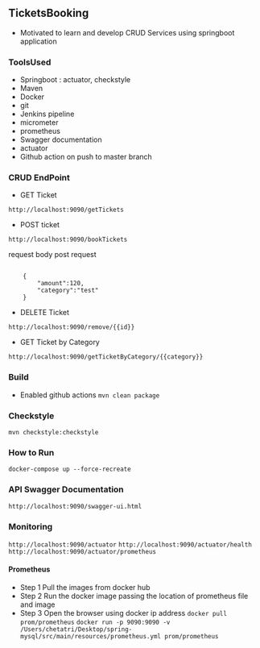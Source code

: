 ## TicketsBooking

- Motivated to learn and develop CRUD Services using springboot application

### ToolsUsed

- Springboot : actuator, checkstyle
- Maven
- Docker 
- git
- Jenkins pipeline
- micrometer
- prometheus
- Swagger documentation 
- actuator
- Github action on push to master branch

### CRUD EndPoint

- GET Ticket

```http://localhost:9090/getTickets```
- POST ticket

```http://localhost:9090/bookTickets```
   
   request body post request
```

	{
		"amount":120,
		"category":"test"
	}

```
- DELETE Ticket
``` 
http://localhost:9090/remove/{{id}}
```
- GET Ticket by Category
``` 
http://localhost:9090/getTicketByCategory/{{category}}
```
### Build 
- Enabled github actions
```mvn clean package```

### Checkstyle 
```mvn checkstyle:checkstyle```

### How to Run 
```docker-compose up --force-recreate```

### API Swagger Documentation
```http://localhost:9090/swagger-ui.html```

### Monitoring
```http://localhost:9090/actuator```
```http://localhost:9090/actuator/health```
```http://localhost:9090/actuator/prometheus```

#### Prometheus
- Step 1 Pull the images from docker hub
- Step 2  Run the docker image passing the location of prometheus file and image
- Step 3 Open the browser using docker ip address
```docker pull prom/prometheus```
```docker run -p 9090:9090 -v /Users/chetatri/Desktop/spring-mysql/src/main/resources/prometheus.yml prom/prometheus```

